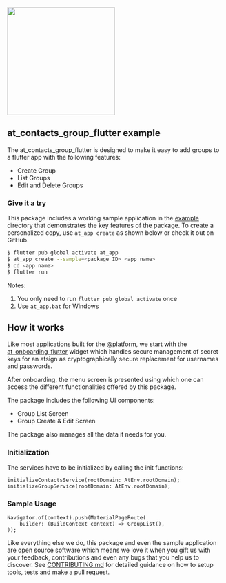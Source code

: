 <img width=250px src="https://atsign.dev/assets/img/@platform_logo_grey.svg?sanitize=true">

## at_contacts_group_flutter example

The at_contacts_group_flutter is designed to make it easy to add groups to a flutter app with the following features:
- Create Group
- List Groups
- Edit and Delete Groups


### Give it a try
This package includes a working sample application in the [example](https://github.com/atsign-foundation/at_widgets/tree/trunk/at_contacts_group_flutter/example) directory that demonstrates the key features of the package. To create a personalized copy, use ```at_app create``` as shown below or check it out on GitHub.

```sh
$ flutter pub global activate at_app 
$ at_app create --sample=<package ID> <app name> 
$ cd <app name>
$ flutter run
```
Notes: 
1. You only need to run ```flutter pub global activate``` once
2. Use ```at_app.bat``` for Windows


## How it works

Like most applications built for the  @‎platform, we start with the [at_onboarding_flutter](https://pub.dev/packages/at_onboarding_flutter) widget which handles secure management of secret keys for an atsign as cryptographically secure replacement for usernames and passwords.

After onboarding, the menu screen is presented using which one can access the different functionalities offered by this package.

The package includes the following UI components:
- Group List Screen
- Group Create & Edit Screen

The package also manages all the data it needs for you.

### Initialization
The services have to be initialized by calling the init functions:
```
initializeContactsService(rootDomain: AtEnv.rootDomain);
initializeGroupService(rootDomain: AtEnv.rootDomain);
```

### Sample Usage

```
Navigator.of(context).push(MaterialPageRoute(
	builder: (BuildContext context) => GroupList(),
));
```

Like everything else we do, this package and even the sample application are open source software which means we love it when you gift us with your feedback, contributions and even any bugs that you help us to discover. See [CONTRIBUTING.md](https://github.com/atsign-foundation/at_widgets/blob/trunk/CONTRIBUTING.md) for detailed guidance on how to setup tools, tests and make a pull request.
